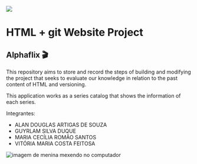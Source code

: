 ![](https://portal.alphaedtech.org.br/images/edtech/logo-edtech.webp)
# HTML + git Website Project
## Alphaflix 🎬

This repository aims to store and record the steps of building and modifying the project that seeks to evaluate our knowledge in relation to the past content of HTML and versioning.

This application works as a series catalog that shows the information of each series.

Integrantes: 
+ ALAN DOUGLAS ARTIGAS DE SOUZA 
+ GUYRLAM SILVA DUQUE 
+ MARIA CECÍLIA ROMÃO SANTOS 
+ VITÓRIA MARIA COSTA FEITOSA

![imagem de menina mexendo no computador](https://64.media.tumblr.com/e02a94eb3ed476b9088dae2247218b35/tumblr_pof1ooiEIG1x6a7yto1_500.gifv)
